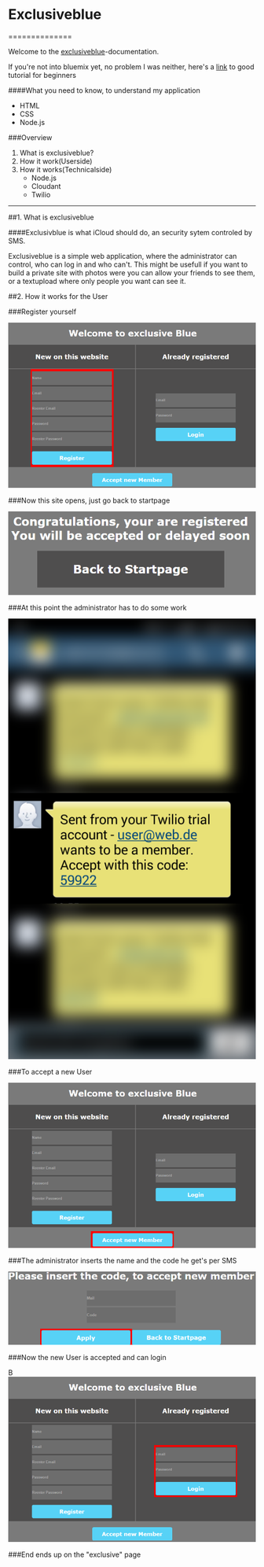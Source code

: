 # Exclusiveblue
==============

Welcome to the [exclusiveblue]-documentation.

If you're not into bluemix yet, no problem I was neither, here's a [link] to good tutorial for beginners

####What you need to know, to understand my application
  - HTML
  - CSS
  - Node.js

###Overview
1. What is exclusiveblue?
2. How it work(Userside)
3. How it works(Technicalside)
    - Node.js
    - Cloudant
    - Twilio
    
__________________________________________________________________________

##1. What is exclusiveblue


####Exclusivblue is what iCloud should do, an security sytem controled by SMS. 


Exclusiveblue is a simple web application, where the administrator can control, who can log in and who can't.
This might be usefull if you want to build a private site with photos were you can allow your friends to see them, or a textupload where only people you want can see it.


##2. How it works for the User

###Register yourself 

![alt tag](https://raw.githubusercontent.com/SNiewierra/exclusiveblue/master/imageFiles/register.png)


###Now this site opens, just go back to startpage

![alt tag](https://raw.githubusercontent.com/SNiewierra/exclusiveblue/master/imageFiles/registered.png)


###At this point the administrator has to do some work

![alt tag](https://raw.githubusercontent.com/SNiewierra/exclusiveblue/master/imageFiles/screen.png)


###To accept a new User

![alt tag](https://raw.githubusercontent.com/SNiewierra/exclusiveblue/master/imageFiles/accept.png)


###The administrator inserts the name and the code he get's per SMS

![alt tag](https://raw.githubusercontent.com/SNiewierra/exclusiveblue/master/imageFiles/apply.png)


###Now the new User is accepted and can login

B![alt tag](https://raw.githubusercontent.com/SNiewierra/exclusiveblue/master/imageFiles/login.png)


###End ends up on the "exclusive" page





[exclusiveblue]:https://silasnode.mybluemix.net
[link]:https://github.com/JDihlmann/moodlocator/
